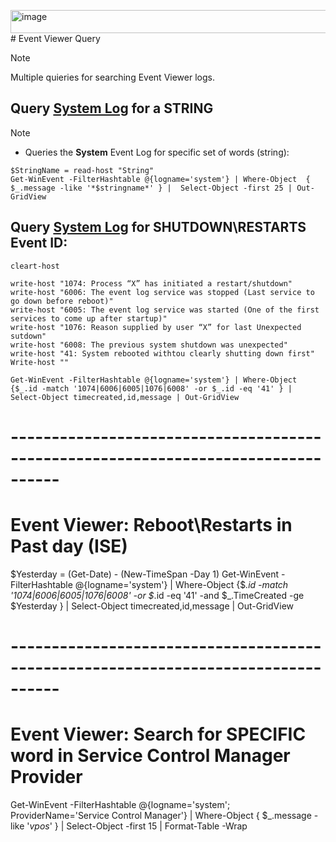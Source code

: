 <img width="669" height="37" alt="image" src="https://github.com/user-attachments/assets/c4c9df0d-b599-4ae5-9899-d500773da068" /># Event Viewer Query

> [!NOTE]
> Multiple quieries for searching Event Viewer logs.

## Query <ins>System Log</ins> for a **STRING**

> [!NOTE]
> - Queries the **System** Event Log for specific set of words (string):

```
$StringName = read-host "String"
Get-WinEvent -FilterHashtable @{logname='system'} | Where-Object  { $_.message -like '*$stringname*' } |  Select-Object -first 25 | Out-GridView
```

## Query <ins>System Log</ins> for **SHUTDOWN\RESTARTS** Event ID:

```
cleart-host

write-host "1074: Process “X” has initiated a restart/shutdown"
write-host "6006: The event log service was stopped (Last service to go down before reboot)"
write-host "6005: The event log service was started (One of the first services to come up after startup)"
write-host "1076: Reason supplied by user “X” for last Unexpected sutdown"
write-host "6008: The previous system shutdown was unexpected"
write-host "41: System rebooted withtou clearly shutting down first"
Write-host ""

Get-WinEvent -FilterHashtable @{logname='system'} | Where-Object  {$_.id -match '1074|6006|6005|1076|6008' -or $_.id -eq '41' } | Select-Object timecreated,id,message | Out-GridView 
```

# ----------------------------------------------------------------------------------
# Event Viewer: Reboot\Restarts in Past day (ISE) 
$Yesterday = (Get-Date) - (New-TimeSpan -Day 1) 
Get-WinEvent -FilterHashtable @{logname='system'} | Where-Object  {$_.id -match '1074|6006|6005|1076|6008' -or $_.id -eq '41' -and $_.TimeCreated -ge $Yesterday  } | Select-Object timecreated,id,message | Out-GridView 
 

# ----------------------------------------------------------------------------------
 # Event Viewer: Search for SPECIFIC word in Service Control Manager Provider 
Get-WinEvent -FilterHashtable @{logname='system'; ProviderName='Service Control Manager'} | Where-Object  { $_.message -like '*vpos*' }  | Select-Object -first 15 | Format-Table -Wrap 
